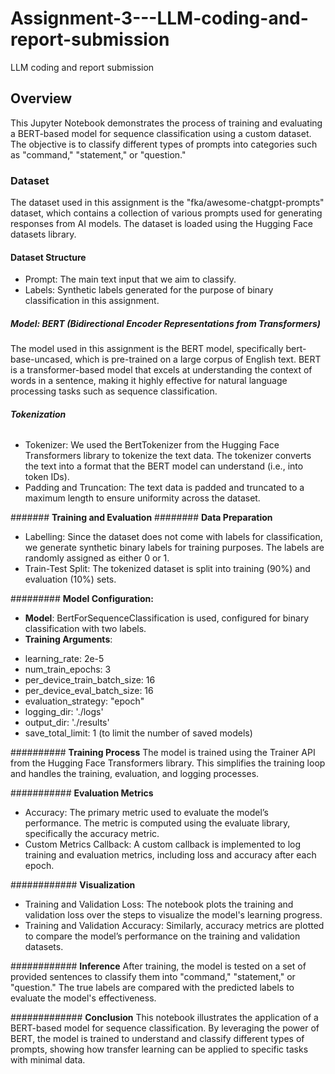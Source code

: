 # Assignment-3---LLM-coding-and-report-submission
LLM coding and report submission

## **Overview**
This Jupyter Notebook demonstrates the process of training and evaluating a BERT-based model for sequence classification using a custom dataset. The objective is to classify different types of prompts into categories such as "command," "statement," or "question."

### Dataset
The dataset used in this assignment is the "fka/awesome-chatgpt-prompts" dataset, which contains a collection of various prompts used for generating responses from AI models. The dataset is loaded using the Hugging Face datasets library.

#### **Dataset Structure**
*	Prompt: The main text input that we aim to classify.
*	Labels: Synthetic labels generated for the purpose of binary classification in this assignment.

##### **Model: BERT (Bidirectional Encoder Representations from Transformers)**
The model used in this assignment is the BERT model, specifically bert-base-uncased, which is pre-trained on a large corpus of English text. BERT is a transformer-based model that excels at understanding the context of words in a sentence, making it highly effective for natural language processing tasks such as sequence classification.

###### **Tokenization**
*	Tokenizer: We used the BertTokenizer from the Hugging Face Transformers library to tokenize the text data. The tokenizer converts the text into a format that the BERT model can understand (i.e., into token IDs).
*	Padding and Truncation: The text data is padded and truncated to a maximum length to ensure uniformity across the dataset.

####### **Training and Evaluation**
######## **Data Preparation**
*	Labelling: Since the dataset does not come with labels for classification, we generate synthetic binary labels for training purposes. The labels are randomly assigned as either 0 or 1.
*	Train-Test Split: The tokenized dataset is split into training (90%) and evaluation (10%) sets.

######### **Model Configuration:** 
*	**Model**: BertForSequenceClassification is used, configured for binary classification with two labels.
*	**Training Arguments**:
-	learning_rate: 2e-5
-	num_train_epochs: 3
-	per_device_train_batch_size: 16
-	per_device_eval_batch_size: 16
- evaluation_strategy: "epoch"
-	logging_dir: './logs'
- output_dir: './results'
-	save_total_limit: 1 (to limit the number of saved models)

########## **Training Process**
The model is trained using the Trainer API from the Hugging Face Transformers library. This simplifies the training loop and handles the training, evaluation, and logging processes.

########### **Evaluation Metrics**
*	Accuracy: The primary metric used to evaluate the model’s performance. The metric is computed using the evaluate library, specifically the accuracy metric.
*	Custom Metrics Callback: A custom callback is implemented to log training and evaluation metrics, including loss and accuracy after each epoch.

############ **Visualization**
*	Training and Validation Loss: The notebook plots the training and validation loss over the steps to visualize the model's learning progress.
*	Training and Validation Accuracy: Similarly, accuracy metrics are plotted to compare the model’s performance on the training and validation datasets.

############ **Inference**
After training, the model is tested on a set of provided sentences to classify them into "command," "statement," or "question." The true labels are compared with the predicted labels to evaluate the model's effectiveness.

############# **Conclusion**
This notebook illustrates the application of a BERT-based model for sequence classification. By leveraging the power of BERT, the model is trained to understand and classify different types of prompts, showing how transfer learning can be applied to specific tasks with minimal data.
